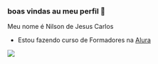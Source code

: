 ### boas vindas au meu perfil 🖤

Meu nome é Nilson de Jesus Carlos

 - Estou fazendo curso de Formadores na [Alura](https://www.alura.com.br)
   
![](https://media.tenor.com/NdMuEpiu4P4AAAAC/clapping-hands.gif)
